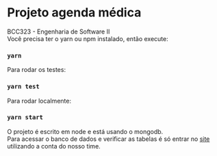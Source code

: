 # Projeto agenda médica

BCC323 - Engenharia de Software II <br />
Você precisa ter o yarn ou npm instalado, então execute:
### `yarn`
Para rodar os testes:
### `yarn test`
Para rodar localmente:
### `yarn start`
O projeto é escrito em node e está usando o mongodb. <br />
Para acessar o banco de dados e verificar as tabelas é só entrar no [site](https://account.mongodb.com/account/login?signedOut=true) 
utilizando a conta do nosso time.